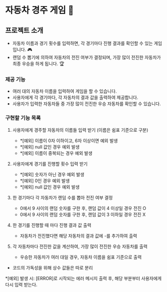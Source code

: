 # 자동차 경주 게임 🚗 

## 프로젝트 소개
- 자동차 이름과 경기 횟수를 입력하면, 각 경기마다 진행 결과를 확인할 수 있는 게임입니다. 🎮
- 랜덤 수 뽑기에 의하여 자동차의 전진 여부가 결정되며, 가장 많이 전진한 자동차가 최종 우승을 하게 됩니다. 🏆️


### 제공 기능
- 여러 대의 자동차 이름을 입력하여 게임을 할 수 있습니다. 
- 사용자에게 각 경기마다, 각 자동차의 결과 값을 출력하여 제공합니다.
- 사용자가 입력한 자동차들 중 가장 많이 전진한 우승 자동차를 확인할 수 있습니다.

### 구현할 기능 목록

1) 사용자에게 경주할 자동차의 이름들 입력 받기 (이름은 쉼표 기준으로 구분)
   - *[예외] 이름이 0자 이하이고, 6자 이상이면 예외 발생
   - *[예외] null 값인 경우 예외 발생
   - *[예외] 이름이 중복되는 경우 예외 발생
   

2) 사용자에게 경기를 진행할 횟수 입력 받기
   - *[예외] 숫자가 아닌 경우 예외 발생
   - *[예외] 0인 경우 예외 발생
   - *[예외] null 값인 경우 예외 발생
   

3) 한 경기마다 각 자동차가 랜덤 수를 뽑아 전진 여부 결정
   - 0에서 9 사이의 랜덤 숫자를 구한 후, 랜덤 값이 4 이상일 경우 전진 O
   - 0에서 9 사이의 랜덤 숫자를 구한 후, 랜덤 값이 3 이하일 경우 전진 X
  

4) 한 경기를 진행할 때 마다 진행 결과 값 출력 
   - 자동차가 전진했다면 해당 자동차의 결과 값에 -를 추가하여 출력
  

5) 각 자동차마다 전진한 값을 계산하여, 가장 많이 전진한 우승 자동차를 출력
   - 우승한 자동차가 여러 대일 경우, 자동차 이름을 쉼표 기준으로 출력
   
- 코드의 가독성을 위해 상수 값들은 따로 분리
  
*[예외] 발생 시: [ERROR]로 시작되는 에러 메시지 출력 후, 해당 부분부터 사용자에게 다시 입력 받는다. 
